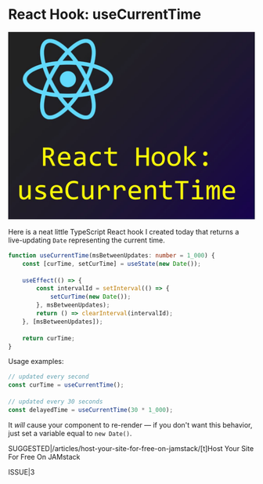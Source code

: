 # React Hook: useCurrentTime

![HEADER|React Hook: useCurrentTime graphic](images/header.jpg)

Here is a neat little TypeScript React hook I created today that returns a live-updating `Date` representing the current time.

```ts
function useCurrentTime(msBetweenUpdates: number = 1_000) {
    const [curTime, setCurTime] = useState(new Date());

    useEffect(() => {
        const intervalId = setInterval(() => {
            setCurTime(new Date());
        }, msBetweenUpdates);
        return () => clearInterval(intervalId);
    }, [msBetweenUpdates]);

    return curTime;
}
```

Usage examples:

```ts
// updated every second
const curTime = useCurrentTime();

// updated every 30 seconds
const delayedTime = useCurrentTime(30 * 1_000);
```

It _will_ cause your component to re-render — if you don't want this behavior, just set a variable equal to `new Date()`.

SUGGESTED|/articles/host-your-site-for-free-on-jamstack/[t]Host Your Site For Free On JAMstack

ISSUE|3

<!-- Compile with "npm run build-article src/articles/react-hook-use-current-time/ -- --out src/articles/react-hook-use-current-time/index.html" -->
